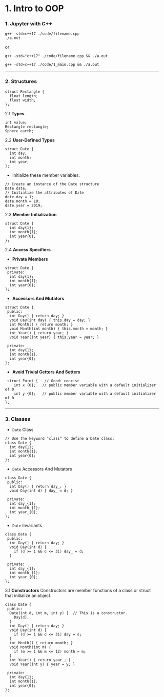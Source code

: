 # 1. Intro to OOP

### **1. Jupyter with C++**

```
g++ -std=c++17 ./code/filename.cpp 
./a.out
```
or 

```
g++ -std="c++17" ./code/filename.cpp && ./a.out

g++ -std=c++17 ./code/1_main.cpp && ./a.out
```
----------------------------------------------------------------------------
### **2. Structures**

```
struct Rectangle {
  float length;
  float width;
};
```

 2.1 **Types**
 ```
int value;
Rectangle rectangle;
Sphere earth;
```

2.2 **User-Defined Types**
```
struct Date {
  int day;
  int month;
  int year;
};
```

* Initialize these member variables:

```
// Create an instance of the Date structure
Date date;
// Initialize the attributes of Date
date.day = 1;
date.month = 10;
date.year = 2019;
```

2.3 **Member Initialization**
```
struct Date {
  int day{1};
  int month{1};
  int year{0};
};
```


2.4 **Access Specifiers**


* **Private Members**

```
struct Date {
 private:
  int day{1};
  int month{1};
  int year{0};
};
```

* **Accessors And Mutators**

```
struct Date {
 public:
  int Day() { return day; }
  void Day(int day) { this.day = day; }
  int Month() { return month; }
  void Month(int month) { this.month = month; }
  int Year() { return year; }
  void Year(int year) { this.year = year; }

 private:
  int day{1};
  int month{1};
  int year{0};
};
```

* **Avoid Trivial Getters And Setters**
```
 struct Point {   // Good: concise
    int x {0};   // public member variable with a default initializer of 0
    int y {0};   // public member variable with a default initializer of 0
};
```

----------------------------------------------------------------------------

### **3. Classes**

* `Date` Class

```
// Use the keyword “class” to define a Date class:
class Date {
  int day{1};
  int month{1};
  int year{0};
};
```

*  `Date` Accessors And Mutators

```
class Date {
 public:
  int Day() { return day_; }
  void Day(int d) { day_ = d; }

 private:
  int day_{1};
  int month_{1};
  int year_{0};
};
```

* `Date` Invariants

```
class Date {
 public:
  int Day() { return day; }
  void Day(int d) {
    if (d >= 1 && d <= 31) day_ = d;
  }

 private:
  int day_{1};
  int month_{1};
  int year_{0};
};
```

3.1 **Constructors**
Constructors are member functions of a class or struct that initialize an object.

```
class Date {
 public:
  Date(int d, int m, int y) {  // This is a constructor.
    Day(d);
  }
  int Day() { return day; }
  void Day(int d) {
    if (d >= 1 && d <= 31) day = d;
  }
  int Month() { return month; }
  void Month(int m) {
    if (m >= 1 && m <= 12) month = m;
  }
  int Year() { return year_; }
  void Year(int y) { year = y; }

 private:
  int day{1};
  int month{1};
  int year{0};
};
```


















